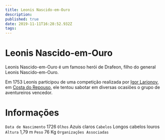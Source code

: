 ```yaml
---
title: Leonis Nascido-em-Ouro
description: 
published: true
date: 2019-11-11T16:28:52.932Z
tags: 
---
```


<!-- SUBTITLE: Visão geral sobre Leonis Nascido-em-Ouro -->

# Leonis Nascido-em-Ouro
Leonis Nascido-em-Ouro é um famoso herói de Drafeon, filho do general Leonis Nascido-em-Ouro.

Em 1753 Leonis participou de uma competição realizada por [Igor Larionov](/individuos/igor-larinov#igor-larinov), em [Costa do Repouso](/lugares/plano-material/drafeon/sudeste-de-drafeon/costa-do-repouso#costa-do-repouso), ele tentou sabotar em diversas ocasiões o grupo de aventureiros vencedor.

# Informações
`Data de Nascimento` 1726 
`Olhos` Azuis claros
`Cabelos` Longos cabelos louros
`Altura` 1,79 m
`Peso` 76 Kg
`Organizações Associadas` 

